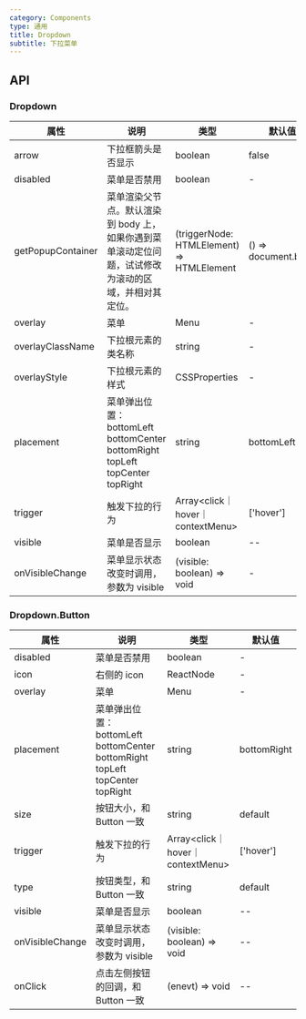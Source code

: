 ```yaml
---
category: Components
type: 通用
title: Dropdown
subtitle: 下拉菜单
---
```


## API

### Dropdown

| 属性 | 说明 | 类型 | 默认值 |
| --- | --- | ---  | ---   |
|arrow|下拉框箭头是否显示|boolean|false|
|disabled|菜单是否禁用|boolean|-|
|getPopupContainer|菜单渲染父节点。默认渲染到 body 上，如果你遇到菜单滚动定位问题，试试修改为滚动的区域，并相对其定位。|(triggerNode: HTMLElement) => HTMLElement|() => document.body|
|overlay|菜单|	Menu | -|
|overlayClassName|下拉根元素的类名称|string|-|
|overlayStyle|下拉根元素的样式|CSSProperties|-|
|placement|菜单弹出位置：bottomLeft bottomCenter bottomRight topLeft topCenter topRight|string|bottomLeft|
|trigger|触发下拉的行为|Array<click｜hover｜contextMenu>|\['hover'\]|
|visible|菜单是否显示|boolean|--|
|onVisibleChange|菜单显示状态改变时调用，参数为 visible|(visible: boolean) => void|-|


### Dropdown.Button

| 属性 | 说明 | 类型 | 默认值 |
| --- | ---  | ---  | ---  |
|disabled|菜单是否禁用|boolean|-|
|icon|右侧的 icon|ReactNode|-|
|overlay|菜单|Menu| -|
|placement|菜单弹出位置：bottomLeft bottomCenter bottomRight topLeft topCenter topRight|string|bottomRight|
|size|按钮大小，和 Button 一致|string|default|
|trigger|触发下拉的行为|Array<click｜hover｜contextMenu>|\['hover'\]|
|type|按钮类型，和 Button 一致|string|default|
|visible|菜单是否显示|boolean|--|
|onVisibleChange|菜单显示状态改变时调用，参数为 visible|(visible: boolean) => void|--|
|onClick|点击左侧按钮的回调，和 Button 一致|(enevt) => void|--|